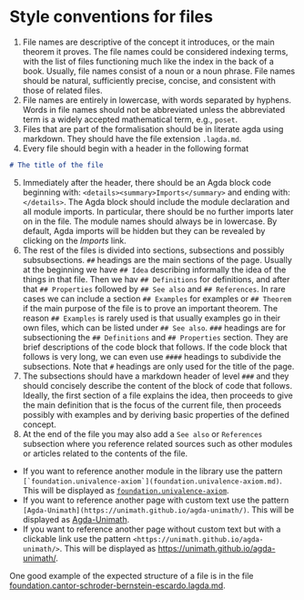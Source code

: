 
# Style conventions for files

1. File names are descriptive of the concept it introduces, or the main theorem it proves. The file names could be considered indexing terms, with the list of files functioning much like the index in the back of a book. Usually, file names consist of a noun or a noun phrase. File names should be natural, sufficiently precise, concise, and consistent with those of related files.
2. File names are entirely in lowercase, with words separated by hyphens. Words in file names should not be abbreviated unless the abbreviated term is a widely accepted mathematical term, e.g., `poset`.
3. Files that are part of the formalisation should be in literate agda using markdown. They should have the file extension `.lagda.md`.
4. Every file should begin with a header in the following format
```md
# The title of the file
```
5. Immediately after the header, there should be an Agda block code beginning
with: `<details><summary>Imports</summary>` and ending with: `</details>`. The
Agda block should include the module declaration and all module imports. In
particular, there should be no further imports later on in the file. The module
names should always be in lowercase. By default, Agda imports will be hidden but
they can be revealed by clicking on the *Imports* link.
6. The rest of the files is divided into sections, subsections and possibly subsubsections. `##` headings are the main sections of the page. Usually at the beginning we have `## Idea` describing informally the idea of the things in that file. Then we hav `## Definitions` for definitions, and after that `## Properties` followed by `## See also` and `## References`. In rare cases we can include a section `## Examples` for examples or `## Theorem` if the main purpose of the file is to prove an important theorem. The reason `## Examples` is rarely used is that usually examples go in their own files, which can be listed under `## See also`.
`###` headings are for subsectioning the `## Definitions` and `## Properties` section. They are brief descriptions of the code block that follows. If the code block that follows is very long, we can even use `####` headings to subdivide the subsections.
Note that `#` headings are only used for the title of the page.
7. The subsections should have a markdown header of level `###` and they should concisely describe the content of the block of code that follows.
Ideally, the first section of a file explains the idea, then proceeds to give the main definition that is the focus of the current file, then proceeds possibly with examples and by deriving basic properties of the defined concept. 
8. At the end of the file you may also add a `See also` or `References` subsection where you reference related sources such as other modules or articles related to the contents of the file.

- If you want to reference another module in the library use the pattern
  ```[`foundation.univalence-axiom`](foundation.univalence-axiom.md)```.
  This will be displayed as [`foundation.univalence-axiom`](foundation.univalence-axiom.md).
- If you want to reference another page with custom text use the pattern ```[Agda-Unimath](https://unimath.github.io/agda-unimath/)```.
  This will be displayed as [Agda-Unimath](https://unimath.github.io/agda-unimath/).
- If you want to reference another page without custom text but with a clickable link use the pattern ```<https://unimath.github.io/agda-unimath/>```.
  This will be displayed as <https://unimath.github.io/agda-unimath/>.

One good example of the expected structure of a file is in the file [foundation.cantor-schroder-bernstein-escardo.lagda.md](foundation.cantor-schroder-bernstein-escardo.lagda.md).